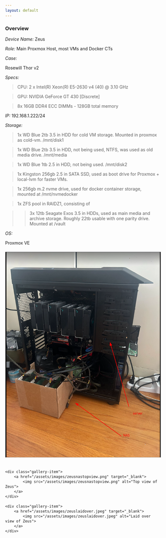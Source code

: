 ```yaml
---
layout: default
---
```


### Overview

*Device Name:* Zeus

*Role:* Main Proxmox Host, most VMs and Docker CTs

*Case:*

Rosewill Thor v2

*Specs:*

>CPU: 2 x Intel(R) Xeon(R) E5-2630 v4 (40) @ 3.10 GHz

>GPU: NVIDIA GeForce GT 430 [Discrete]

>8x 16GB DDR4 ECC DIMMs - 128GB total memory


*IP:* 192.168.1.222/24

*Storage:*

>1x WD Blue 2tb 3.5 in HDD for cold VM storage. Mounted in proxmox as cold-vm. /mnt/disk1

>1x WD Blue 2tb 3.5 in HDD, not being used, NTFS, was used as old media drive. /mnt/media

>1x WD Blue 1tb 2.5 in HDD, not being used. /mnt/disk2

>1x Kingston 256gb 2.5 in SATA SSD, used as boot drive for Proxmox + local-lvm for faster VMs.

>1x 256gb m.2 nvme drive, used for docker container storage, mounted at /mnt/nvmedocker

>1x ZFS pool in RAIDZ1, consisting of

>>3x 12tb Seagate Exos 3.5 in HDDs, used as main media and archive storage. Roughly 22tb usable with one parity drive. Mounted at /vault

*OS:*

Proxmox VE

<div class="gallery">
    <div class="gallery-item">
        <a href="/assets/images/zeussideview.png" target="_blank">
            <img src="/assets/images/zeussideview.png" alt="Side view of Zeus">
        </a>
    </div>

    <div class="gallery-item">
        <a href="/assets/images/zeusnastopview.png" target="_blank">
            <img src="/assets/images/zeusnastopview.png" alt="Top view of Zeus">
        </a>
    </div>

    <div class="gallery-item">
        <a href="/assets/images/zeuslaidover.jpeg" target="_blank">
            <img src="/assets/images/zeuslaidover.jpeg" alt="Laid over view of Zeus">
        </a>
    </div>
</div>

<style>
.gallery {
    display: grid;
    grid-template-columns: repeat(auto-fill, minmax(300px, 1fr));
    gap: 20px;
    margin: 20px 0;
}

.gallery-item {
    text-align: center;
}

.gallery-item img {
    max-width: 100%;
    height: auto;
    border: 1px solid #ccc;
}

.gallery-item a:hover img {
    filter: brightness(1.1);
    transform: translateY(-1px);
    transition: all 0.15s ease;
}
</style>
